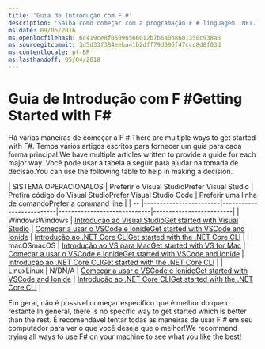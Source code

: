 ```yaml
---
title: 'Guia de Introdução com F #'
description: 'Saiba como começar com a programação F # linguagem .NET.'
ms.date: 09/06/2016
ms.openlocfilehash: 6c419ce8f05096566012b7b6a0b8601350c938a8
ms.sourcegitcommit: 3d5d33f384eeba41b2dff79d096f47ccc8d8f03d
ms.contentlocale: pt-BR
ms.lasthandoff: 05/04/2018
---
```

# <a name="getting-started-with-f"></a><span data-ttu-id="2424c-103">Guia de Introdução com F #</span><span class="sxs-lookup"><span data-stu-id="2424c-103">Getting Started with F#</span></span> #

<span data-ttu-id="2424c-104">Há várias maneiras de começar a F #.</span><span class="sxs-lookup"><span data-stu-id="2424c-104">There are multiple ways to get started with F#.</span></span>  <span data-ttu-id="2424c-105">Temos vários artigos escritos para fornecer um guia para cada forma principal.</span><span class="sxs-lookup"><span data-stu-id="2424c-105">We have multiple articles written to provide a guide for each major way.</span></span>  <span data-ttu-id="2424c-106">Você pode usar a tabela a seguir para ajudar na tomada de decisão.</span><span class="sxs-lookup"><span data-stu-id="2424c-106">You can use the following table to help in making a decision.</span></span>

| <span data-ttu-id="2424c-107">SISTEMA OPERACIONAL</span><span class="sxs-lookup"><span data-stu-id="2424c-107">OS</span></span> | <span data-ttu-id="2424c-108">Preferir o Visual Studio</span><span class="sxs-lookup"><span data-stu-id="2424c-108">Prefer Visual Studio</span></span> | <span data-ttu-id="2424c-109">Prefira código do Visual Studio</span><span class="sxs-lookup"><span data-stu-id="2424c-109">Prefer Visual Studio Code</span></span> | <span data-ttu-id="2424c-110">Preferir uma linha de comando</span><span class="sxs-lookup"><span data-stu-id="2424c-110">Prefer a command line</span></span> |
| -- |------------------------|--------------------------|-----------------------------|-------------------------|
| <span data-ttu-id="2424c-111">Windows</span><span class="sxs-lookup"><span data-stu-id="2424c-111">Windows</span></span> | [<span data-ttu-id="2424c-112">Introdução ao Visual Studio</span><span class="sxs-lookup"><span data-stu-id="2424c-112">Get started with Visual Studio</span></span>](get-started-visual-studio.md) | [<span data-ttu-id="2424c-113">Começar a usar o VSCode e Ionide</span><span class="sxs-lookup"><span data-stu-id="2424c-113">Get started with VSCode and Ionide</span></span>](get-started-vscode.md) | [<span data-ttu-id="2424c-114">Introdução ao .NET Core CLI</span><span class="sxs-lookup"><span data-stu-id="2424c-114">Get started with the .NET Core CLI</span></span>](get-started-command-line.md) |
| <span data-ttu-id="2424c-115">macOS</span><span class="sxs-lookup"><span data-stu-id="2424c-115">macOS</span></span> | [<span data-ttu-id="2424c-116">Introdução ao VS para Mac</span><span class="sxs-lookup"><span data-stu-id="2424c-116">Get started with VS for Mac</span></span>](get-started-with-visual-studio-for-mac.md) | [<span data-ttu-id="2424c-117">Começar a usar o VSCode e Ionide</span><span class="sxs-lookup"><span data-stu-id="2424c-117">Get started with VSCode and Ionide</span></span>](get-started-vscode.md) | [<span data-ttu-id="2424c-118">Introdução ao .NET Core CLI</span><span class="sxs-lookup"><span data-stu-id="2424c-118">Get started with the .NET Core CLI</span></span>](get-started-command-line.md) |
| <span data-ttu-id="2424c-119">Linux</span><span class="sxs-lookup"><span data-stu-id="2424c-119">Linux</span></span> | <span data-ttu-id="2424c-120">N/D</span><span class="sxs-lookup"><span data-stu-id="2424c-120">N/A</span></span> | [<span data-ttu-id="2424c-121">Começar a usar o VSCode e Ionide</span><span class="sxs-lookup"><span data-stu-id="2424c-121">Get started with VSCode and Ionide</span></span>](get-started-vscode.md) | [<span data-ttu-id="2424c-122">Introdução ao .NET Core CLI</span><span class="sxs-lookup"><span data-stu-id="2424c-122">Get started with the .NET Core CLI</span></span>](get-started-command-line.md) |

<span data-ttu-id="2424c-123">Em geral, não é possível começar específico que é melhor do que o restante.</span><span class="sxs-lookup"><span data-stu-id="2424c-123">In general, there is no specific way to get started which is better than the rest.</span></span>  <span data-ttu-id="2424c-124">É recomendável tentar todas as maneiras de usar F # em seu computador para ver o que você deseja que o melhor!</span><span class="sxs-lookup"><span data-stu-id="2424c-124">We recommend trying all ways to use F# on your machine to see what you like the best!</span></span>

